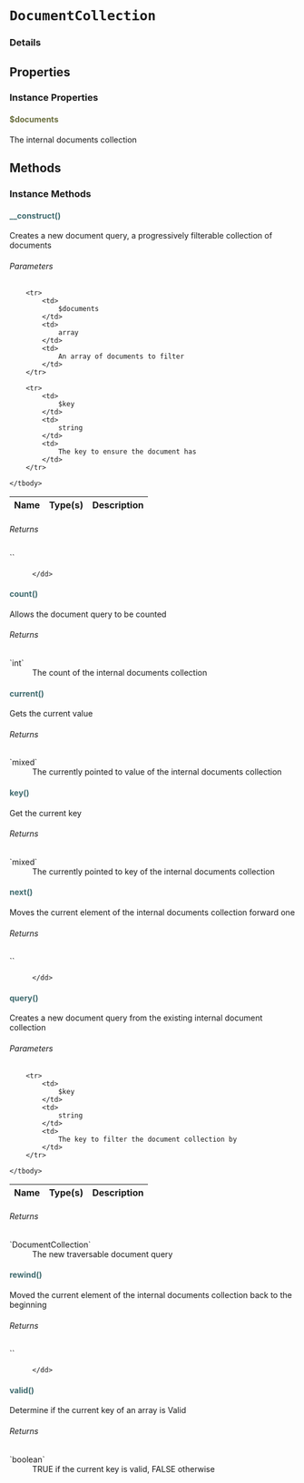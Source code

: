 # `DocumentCollection`



### Details




## Properties


### Instance Properties
#### <span style="color:#6a6e3d;">$documents</span>

The internal documents collection



## Methods


### Instance Methods

#### <span style="color:#3e6a6e;">__construct()</span>

Creates a new document query, a progressively filterable collection of documents

###### Parameters

<table>
	<thead>
		<th>Name</th>
		<th>Type(s)</th>
		<th>Description</th>
	</thead>
	<tbody>
			
		<tr>
			<td>
				$documents
			</td>
			<td>
				array
			</td>
			<td>
				An array of documents to filter
			</td>
		</tr>
					
		<tr>
			<td>
				$key
			</td>
			<td>
				string
			</td>
			<td>
				The key to ensure the document has
			</td>
		</tr>
			
	</tbody>
</table>

###### Returns

<dl>
	<dt markdown="1">
		``
	</dt>
	<dd>
		
	</dd>
</dl>


#### <span style="color:#3e6a6e;">count()</span>

Allows the document query to be counted

###### Returns

<dl>
	<dt markdown="1">
		`int`
	</dt>
	<dd>
		The count of the internal documents collection
	</dd>
</dl>


#### <span style="color:#3e6a6e;">current()</span>

Gets the current value

###### Returns

<dl>
	<dt markdown="1">
		`mixed`
	</dt>
	<dd>
		The currently pointed to value of the internal documents collection
	</dd>
</dl>


#### <span style="color:#3e6a6e;">key()</span>

Get the current key

###### Returns

<dl>
	<dt markdown="1">
		`mixed`
	</dt>
	<dd>
		The currently pointed to key of the internal documents collection
	</dd>
</dl>


#### <span style="color:#3e6a6e;">next()</span>

Moves the current element of the internal documents collection forward one

###### Returns

<dl>
	<dt markdown="1">
		``
	</dt>
	<dd>
		
	</dd>
</dl>


#### <span style="color:#3e6a6e;">query()</span>

Creates a new document query from the existing internal document collection

###### Parameters

<table>
	<thead>
		<th>Name</th>
		<th>Type(s)</th>
		<th>Description</th>
	</thead>
	<tbody>
			
		<tr>
			<td>
				$key
			</td>
			<td>
				string
			</td>
			<td>
				The key to filter the document collection by
			</td>
		</tr>
			
	</tbody>
</table>

###### Returns

<dl>
	<dt markdown="1">
		`DocumentCollection`
	</dt>
	<dd>
		The new traversable document query
	</dd>
</dl>


#### <span style="color:#3e6a6e;">rewind()</span>

Moved the current element of the internal documents collection back to the beginning

###### Returns

<dl>
	<dt markdown="1">
		``
	</dt>
	<dd>
		
	</dd>
</dl>


#### <span style="color:#3e6a6e;">valid()</span>

Determine if the current key of an array is Valid

###### Returns

<dl>
	<dt markdown="1">
		`boolean`
	</dt>
	<dd>
		TRUE if the current key is valid, FALSE otherwise
	</dd>
</dl>



